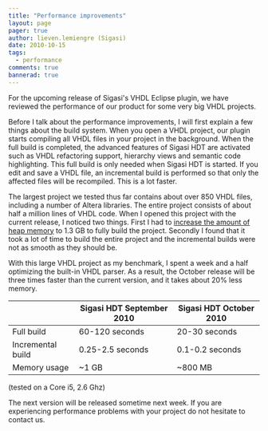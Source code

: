 ```yaml
---
title: "Performance improvements"
layout: page 
pager: true
author: lieven.lemiengre (Sigasi)
date: 2010-10-15
tags: 
  - performance
comments: true
bannerad: true
---
```



For the upcoming release of Sigasi's VHDL Eclipse plugin, we have reviewed the performance of our product for some very big VHDL projects.

Before I talk about the performance improvements, I will first explain a few things about the build system. When you open a VHDL project, our plugin starts compiling all VHDL files in your project in the background. When the full build is completed, the advanced features of Sigasi HDT are activated such as VHDL refactoring support, hierarchy views and semantic code highlighting. This full build is only needed when Sigasi HDT is started. If you edit and save a VHDL file, an incremental build is performed so that only the affected files will be recompiled. This is a lot faster.

The largest project we tested thus far contains about over 850 VHDL files, including a number of Altera libraries. The entire project consists of about half a million lines of VHDL code. When I opened this project with the current release, I noticed two things. First I had to <a href="/faq.html#how-do-i-increase-the-heap-size-for-eclipse">increase the amount of heap memory</a> to 1.3 GB to fully build the project. Secondly I found that it took a lot of time to build the entire project and the incremental builds were not as smooth as they should be.

With this large VHDL project as my benchmark, I spent a week and a half optimizing the built-in VHDL parser. As a result, the October release will be three times faster than the current version, and it takes about 20% less memory.

|                   | Sigasi HDT September 2010 | Sigasi HDT October 2010 |
| ----------------- | ------------------------- | ----------------------- | 
| Full build        | 60-120 seconds            | 20-30 seconds           |
| Incremental build | 0.25-2.5 seconds          | 0.1-0.2 seconds         |
| Memory usage      | ~1 GB                     | ~800 MB</td>            |

(tested on a Core i5, 2.6 Ghz)

The next version will be released sometime next week. If you are experiencing performance problems with your project do not hesitate to contact us. 